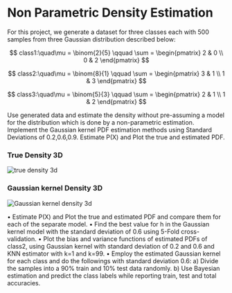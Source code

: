 # Non Parametric Density Estimation
For this project, we generate a dataset for three classes each with 500 samples from three Gaussian distribution described below:

$$ class1:\quad\mu = \binom{2}{5} \qquad 
\sum =
\begin{pmatrix}
2 & 0 
\\
0 & 2
\end{pmatrix}
$$

$$ class2:\quad\mu = \binom{8}{1} \qquad 
\sum =
\begin{pmatrix}
3 & 1
\\
1 & 3
\end{pmatrix}
$$

$$ class3:\quad\mu = \binom{5}{3} \qquad 
\sum =
\begin{pmatrix}
2 & 1
\\
1 & 2
\end{pmatrix}
$$

Use generated data and estimate the density without pre-assuming a model for the distribution which is done by a non-parametric estimation.
Implement the Gaussian kernel PDF estimation methods using Standard Deviations of 0.2,0.6,0.9. Estimate P(X) and Plot the true and estimated PDF.
### True Density 3D
![true density 3d](https://github.com/Ghafarian-code/Parzen-Window-Non-Parametric-Density-Estimation/blob/main/images/Figure_2.png)
### Gaussian kernel Density 3D
![Gaussian kernel density 3d](https://github.com/Ghafarian-code/Parzen-Window-Non-Parametric-Density-Estimation/blob/main/images/Figure_4.png)

• Estimate P(X) and Plot the true and estimated PDF and compare them for each of the
separate model.
• Find the best value for h in the Gaussian kernel model with the standard deviation of 0.6
using 5-Fold cross-validation.
• Plot the bias and variance functions of estimated PDFs of class2, using Gaussian kernel
with standard deviation of 0.2 and 0.6 and KNN estimator with k=1 and k=99.
• Employ the estimated Gaussian kernel for each class and do the followings with standard
deviation 0.6:
a) Divide the samples into a 90% train and 10% test data randomly.
b) Use Bayesian estimation and predict the class labels while reporting train, test and
total accuracies.